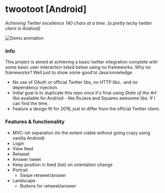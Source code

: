 # twootoot [Android]
_Acheiving Twitter excellence 140 chars at a time._
_[a pretty techy twitter client in Android]_

![Demo animation](https://raw.githubusercontent.com/paramsen/twootoot/master/preview.gif)

### Info
This project is aimed at achieving a basic twitter integration complete with some basic user interaction listed below using no frameworks.
Why no frameworks? Well just to show some good'ol Java knowledge.
* No use of OAuth or official Twitter libs, no HTTP libs.. and no dependency injection.
* Initial goal is to duplicate this repo once it's final using _State of the Art_ libs available for Android - like RxJava and Squares awesome libs. If I can find the time.
* Feature a design fit for 2016, just to differ from the official Twitter client.

### Features & functionality
* MVC-ish separation (to the extent viable without going crazy using vanilla Android)
* Login
* View feed
* Retweet
* Answer tweet
* Keep position in feed (list) on orientation change
* Portrait
  * Swipe retweet/answer
* Landscape
  * Buttons for retweet/answer
